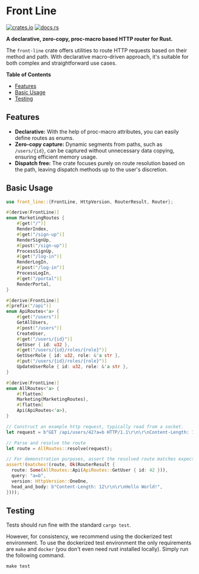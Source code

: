 # Front Line

[![crates.io][crates-badge]][crates-link]
[![docs.rs][docs-badge]][docs-link]

[crates-badge]: https://img.shields.io/crates/v/front-line
[crates-link]: https://crates.io/crates/front-line
[docs-badge]: https://img.shields.io/docsrs/front-line
[docs-link]: https://docs.rs/front-line/latest/front_line/

**A declarative, zero-copy, proc-macro based HTTP router for Rust.**

The `front-line` crate offers utilities to route HTTP requests based on their 
method and path. With declarative macro-driven approach, it's suitable for 
both complex and straightforward use cases.

<!-- START doctoc generated TOC please keep comment here to allow auto update -->
<!-- DON'T EDIT THIS SECTION, INSTEAD RE-RUN doctoc TO UPDATE -->
**Table of Contents**

- [Features](#features)
- [Basic Usage](#basic-usage)
- [Testing](#testing)

<!-- END doctoc generated TOC please keep comment here to allow auto update -->

## Features

- **Declarative:** With the help of proc-macro attributes, you can easily 
  define routes as enums.
- **Zero-copy capture:** Dynamic segments from paths, such as `/users/{id}`,
  can be captured without unnecessary data copying, ensuring efficient memory usage.
- **Dispatch free:** The crate focuses purely on route resolution based on the 
  path, leaving dispatch methods up to the user's discretion.

## Basic Usage

```rust
use front_line::{FrontLine, HttpVersion, RouterResult, Router};

#[derive(FrontLine)]
enum MarketingRoutes {
    #[get("/")]
    RenderIndex,
    #[get("/sign-up")]
    RenderSignUp,
    #[post("/sign-up")]
    ProcessSignUp,
    #[get("/log-in")]
    RenderLogIn,
    #[post("/log-in")]
    ProcessLogIn,
    #[get("/portal")]
    RenderPortal,
}

#[derive(FrontLine)]
#[prefix("/api")]
enum ApiRoutes<'a> {
    #[get("/users")]
    GetAllUsers,
    #[post("/users")]
    CreateUser,
    #[get("/users/{id}")]
    GetUser { id: u32 },
    #[get("/users/{id}/roles/{role}")]
    GetUserRole { id: u32, role: &'a str },
    #[put("/users/{id}/roles/{role}")]
    UpdateUserRole { id: u32, role: &'a str },
}

#[derive(FrontLine)]
enum AllRoutes<'a> {
    #[flatten]
    Marketing(MarketingRoutes),
    #[flatten]
    Api(ApiRoutes<'a>),
}

// Construct an example http request, typically read from a socket.
let request = b"GET /api/users/42?a=b HTTP/1.1\r\n\r\nContent-Length: 12\r\n\r\nHello World!";

// Parse and resolve the route
let route = AllRoutes::resolve(request);

// For demonstration purposes, assert the resolved route matches expectations
assert!(matches!(route, Ok(RouterResult {
  route: Some(AllRoutes::Api(ApiRoutes::GetUser { id: 42 })),
  query: "a=b",
  version: HttpVersion::OneOne,
  head_and_body: b"Content-Length: 12\r\n\r\nHello World!",
})));
```

## Testing

Tests should run fine with the standard `cargo test`.

However, for consistency, we recommend using the dockerized test environment.
To use the dockerized test environment the only requirements are `make` and
`docker` (you don't even need rust installed locally). Simply run the
following command.

```
make test
```
